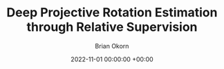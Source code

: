---
layout: post
title:  "Deep Projective Rotation Estimation through Relative Supervision"
date:   2022-11-01 00:00:00 +00:00
image: /images/mrp.png
categories: research
author: "Brian Okorn"
venue: "Conference on Robot Learning (CoRL)"
authors: "<strong>Brian Okorn*</strong>, Chuer Pan*, Martial Hebert, David Held"
site: https://sites.google.com/view/deep-projective-rotation/home
---